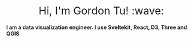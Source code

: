 
<h1 style="font-weight:normal" align="center">
  &nbsp;Hi, I'm Gordon Tu! :wave:&nbsp;
</h1>




**I am a data visualization engineer. I use Sveltekit, React, D3, Three and QGIS**

